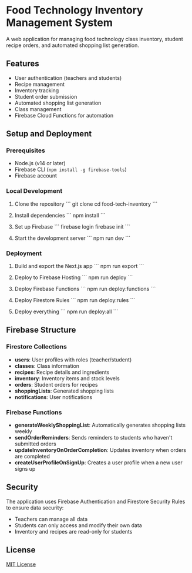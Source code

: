 # Food Technology Inventory Management System

A web application for managing food technology class inventory, student recipe orders, and automated shopping list generation.

## Features

- User authentication (teachers and students)
- Recipe management
- Inventory tracking
- Student order submission
- Automated shopping list generation
- Class management
- Firebase Cloud Functions for automation

## Setup and Deployment

### Prerequisites

- Node.js (v14 or later)
- Firebase CLI (`npm install -g firebase-tools`)
- Firebase account

### Local Development

1. Clone the repository
   \`\`\`
   git clone <repository-url>
   cd food-tech-inventory
   \`\`\`

2. Install dependencies
   \`\`\`
   npm install
   \`\`\`

3. Set up Firebase
   \`\`\`
   firebase login
   firebase init
   \`\`\`

4. Start the development server
   \`\`\`
   npm run dev
   \`\`\`

### Deployment

1. Build and export the Next.js app
   \`\`\`
   npm run export
   \`\`\`

2. Deploy to Firebase Hosting
   \`\`\`
   npm run deploy
   \`\`\`

3. Deploy Firebase Functions
   \`\`\`
   npm run deploy:functions
   \`\`\`

4. Deploy Firestore Rules
   \`\`\`
   npm run deploy:rules
   \`\`\`

5. Deploy everything
   \`\`\`
   npm run deploy:all
   \`\`\`

## Firebase Structure

### Firestore Collections

- **users**: User profiles with roles (teacher/student)
- **classes**: Class information
- **recipes**: Recipe details and ingredients
- **inventory**: Inventory items and stock levels
- **orders**: Student orders for recipes
- **shoppingLists**: Generated shopping lists
- **notifications**: User notifications

### Firebase Functions

- **generateWeeklyShoppingList**: Automatically generates shopping lists weekly
- **sendOrderReminders**: Sends reminders to students who haven't submitted orders
- **updateInventoryOnOrderCompletion**: Updates inventory when orders are completed
- **createUserProfileOnSignUp**: Creates a user profile when a new user signs up

## Security

The application uses Firebase Authentication and Firestore Security Rules to ensure data security:

- Teachers can manage all data
- Students can only access and modify their own data
- Inventory and recipes are read-only for students

## License

[MIT License](LICENSE)
